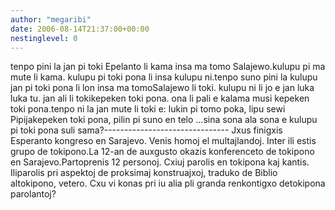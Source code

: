 ```yaml
---
author: "megaribi"
date: 2006-08-14T21:37:00+00:00
nestinglevel: 0
---
```

tenpo pini la jan pi toki Epelanto li kama insa ma tomo Salajewo.kulupu pi ma mute li kama. kulupu pi toki pona li insa kulupu ni.tenpo suno pini la kulupu jan pi toki pona li lon insa ma tomoSalajewo li toki. kulupu ni li jo e jan luka luka tu. jan ali li tokikepeken toki pona. ona li pali e kalama musi kepeken toki pona.tenpo ni la jan mute li toki e: lukin pi tomo poka, lipu sewi Pipijakepeken toki pona, pilin pi suno en telo ...sina sona ala sona e kulupu pi toki pona suli sama?-------------------------------
Jxus finigxis Esperanto kongreso en Sarajevo. Venis homoj el multajlandoj. Inter ili estis grupo de tokipono.La 12-an de auxgusto okazis konferenceto de tokipono en Sarajevo.Partoprenis 12 personoj. Cxiuj parolis en tokipona kaj kantis. Iliparolis pri aspektoj de proksimaj konstruajxoj, traduko de Biblio altokipono, vetero. Cxu vi konas pri iu alia pli granda renkontigxo detokipona parolantoj?